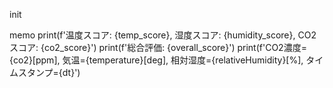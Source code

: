 init


memo
    print(f'温度スコア: {temp_score}, 湿度スコア: {humidity_score}, CO2スコア: {co2_score}')
    print(f'総合評価: {overall_score}')
    print(f'CO2濃度={co2}[ppm], 気温={temperature}[deg], 相対湿度={relativeHumidity}[%], タイムスタンプ={dt}')
